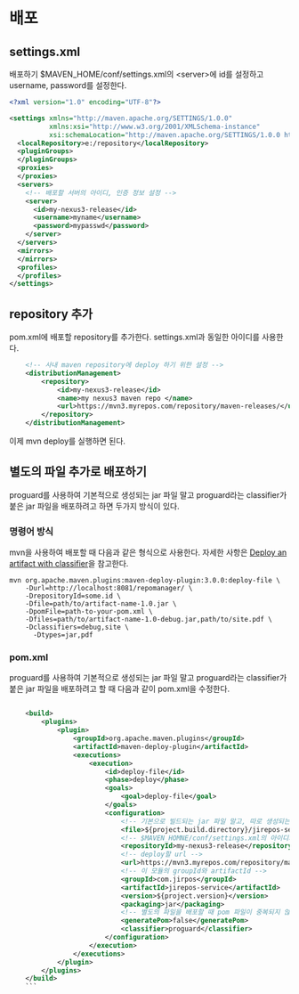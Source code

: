# 배포 


## settings.xml 
배포하기  $MAVEN_HOME/conf/settings.xml의 \<server\>에 id를 설정하고 username, password를 설정한다. 

```xml
<?xml version="1.0" encoding="UTF-8"?>

<settings xmlns="http://maven.apache.org/SETTINGS/1.0.0"
          xmlns:xsi="http://www.w3.org/2001/XMLSchema-instance"
          xsi:schemaLocation="http://maven.apache.org/SETTINGS/1.0.0 http://maven.apache.org/xsd/settings-1.0.0.xsd">
  <localRepository>e:/repository</localRepository>
  <pluginGroups>
  </pluginGroups>
  <proxies>
  </proxies>
  <servers>
    <!-- 배포할 서버의 아이디, 인증 정보 설정 -->
    <server>
      <id>my-nexus3-release</id>
      <username>myname</username>
      <password>mypasswd</password>
    </server>
  </servers>
  <mirrors>
  </mirrors>
  <profiles>
  </profiles>
</settings>
```


## repository 추가 
pom.xml에 배포할 repository를 추가한다. settings.xml과 동일한 아이디를 사용한다. 
```xml
    <!-- 사내 maven repository에 deploy 하기 위한 설정 -->
    <distributionManagement>
        <repository>
            <id>my-nexus3-release</id>
            <name>my nexus3 maven repo </name>
            <url>https://mvn3.myrepos.com/repository/maven-releases/</url>
        </repository>
    </distributionManagement>
```    


이제 mvn deploy를 실행하면 된다. 

## 별도의 파일 추가로 배포하기 
proguard를 사용하여 기본적으로 생성되는 jar 파일 말고 proguard라는 classifier가 붙은 jar 파일을 배포하려고 하면 두가지 방식이 있다. 

### 명령어 방식 
mvn을 사용하여 배포할 때 다음과 같은 형식으로 사용한다. 자세한 사항은 [Deploy an artifact with classifier](https://maven.apache.org/plugins/maven-deploy-plugin/examples/deploying-with-classifiers.html)을 참고한다. 

```shell
mvn org.apache.maven.plugins:maven-deploy-plugin:3.0.0:deploy-file \
    -Durl=http://localhost:8081/repomanager/ \
    -DrepositoryId=some.id \
    -Dfile=path/to/artifact-name-1.0.jar \
    -DpomFile=path-to-your-pom.xml \
    -Dfiles=path/to/artifact-name-1.0-debug.jar,path/to/site.pdf \
    -Dclassifiers=debug,site \
      -Dtypes=jar,pdf
```                                                                            
### pom.xml 
proguard를 사용하여 기본적으로 생성되는 jar 파일 말고 proguard라는 classifier가 붙은 jar 파일을 배포하려고 할 때 다음과 같이 pom.xml을 수정한다. 

```xml

    <build>
        <plugins>
            <plugin>
				<groupId>org.apache.maven.plugins</groupId>
				<artifactId>maven-deploy-plugin</artifactId>
				<executions>
					<execution>
						<id>deploy-file</id>
						<phase>deploy</phase>
						<goals>
							<goal>deploy-file</goal>
						</goals>
						<configuration>
                            <!-- 기본으로 빌드되는 jar 파일 말고, 따로 생성되는 jar 파일을 배포할 때 jar 파일명 -->
							<file>${project.build.directory}/jirepos-service-${project.version}-proguard.jar</file>
                            <!-- $MAVEN_HOMNE/conf/settings.xml의 아이디와 동일해야 함 --> 
							<repositoryId>my-nexus3-release</repositoryId>
                            <!-- deploy할 url --> 
							<url>https://mvn3.myrepos.com/repository/maven-releases/</url>
                            <!-- 이 모듈의 groupId와 artifactId -->
							<groupId>com.jirpos</groupId>
							<artifactId>jirepos-service</artifactId>
							<version>${project.version}</version>
							<packaging>jar</packaging>
                            <!-- 별도의 파일을 배포할 때 pom 파일이 중복되지 않도록 false로 설정 -->
							<generatePom>false</generatePom>
							<classifier>proguard</classifier>
						</configuration>
					</execution>
				</executions>
			</plugin>
        </plugins>
    </build>
    ```

